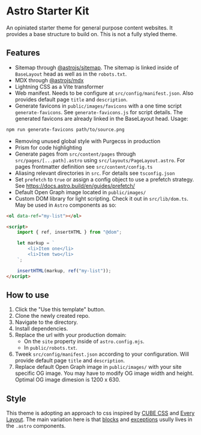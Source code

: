 # Astro Starter Kit
An opiniated starter theme for general purpose content websites. It provides a base structure to build on. This is not a fully styled theme.

## Features
* Sitemap through [@astrojs/sitemap](https://docs.astro.build/en/guides/integrations-guide/sitemap/). The sitemap is linked inside of `BaseLayout` head as well as in the `robots.txt`.
* MDX through [@astrojs/mdx](https://docs.astro.build/en/guides/integrations-guide/mdx/)
* Lightning CSS as a Vite transformer
* Web manifest. Needs to be configure at `src/config/manifest.json`. Also provides default page `title` and `description`.
* Generate favicons in `public/images/favicons` with a one time script `generate-favicons`. See `generate-favicons.js` for script details. The generated favicons are already linked in the BaseLayout head. Usage:

```sh
npm run generate-favicons path/to/source.png
```
* Removing unused global style with Purgecss in production
* Prism for code highlighting
* Generate pages from `src/content/pages` through `src/pages/[...path].astro` using `src/layouts/PageLayout.astro`. For pages frontmatter definition see `src/content/config.ts`
* Aliasing relevant directories in `src`. For details see `tsconfig.json`
* Set `prefetch` to `true` or assign a config object to use a prefetch strategy. See https://docs.astro.build/en/guides/prefetch/ 
* Default Open Graph image located in `public/images/`
* Custom DOM library for light scripting. Check it out in `src/lib/dom.ts`. May be used in `Astro` components as so:
```html
<ol data-ref="my-list"></ol>

<script>
    import { ref, insertHTML } from "@dom";

    let markup = `
        <li>Item one</li>
        <li>Item two</li>
    `;

    insertHTML(markup, ref("my-list"));
</script>
```

## How to use
1. Click the "Use this template" button.
2. Clone the newly created repo.
3. Navigate to the directory.
4. Install dependencies.
5. Replace the url with your production domain:
    * On the `site` property inside of `astro.config.mjs`.
    * In `public/robots.txt`.
6. Tweek `src/config/manifest.json` according to your configuration. Will provide default page `title` and `description`.
7. Replace default Open Graph image in `public/images/` with your site specific OG image. You may have to modify OG image width and height. Optimal OG image dimesion is 1200 x 630.

## Style
This theme is adopting an approach to css inspired by [CUBE CSS](https://cube.fyi/) and [Every Layout](https://every-layout.dev/). The main variation here is that [blocks](https://cube.fyi/block.html) and [exceptions](https://cube.fyi/exception.html) usully lives in the `.astro` components.